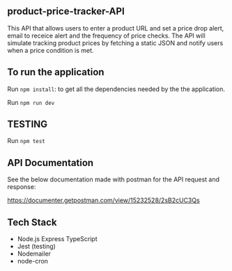## product-price-tracker-API

This API that allows users to enter a product URL and set a price drop alert, email to receice alert and the frequency of price checks. The API will simulate tracking product prices by fetching a static JSON and notify users when a price condition is met.


## To run the application

Run `npm install`: to get all the dependencies needed by the the application.


Run `npm run dev`


## TESTING

Run `npm test`


## API Documentation
See the below documentation made with postman for the API request and response:

https://documenter.getpostman.com/view/15232528/2sB2cUC3Qs


## Tech Stack

- Node.js Express TypeScript
- Jest (testing)
- Nodemailer
- node-cron